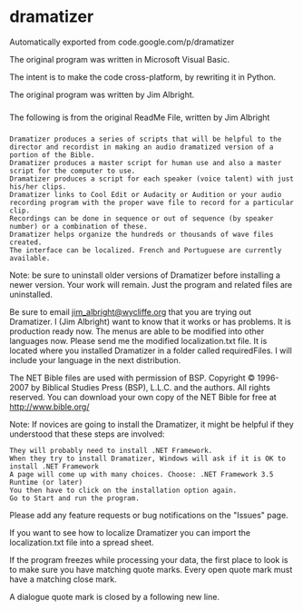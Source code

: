 # dramatizer
Automatically exported from code.google.com/p/dramatizer

The original program was written in Microsoft Visual Basic.

The intent is to make the code cross-platform, by rewriting it in Python.

The original program was written by Jim Albright.

#####

The following is from the original ReadMe File, written by Jim Albright

###
    Dramatizer produces a series of scripts that will be helpful to the director and recordist in making an audio dramatized version of a portion of the Bible.
    Dramatizer produces a master script for human use and also a master script for the computer to use.
    Dramatizer produces a script for each speaker (voice talent) with just his/her clips.
    Dramatizer links to Cool Edit or Audacity or Audition or your audio recording program with the proper wave file to record for a particular clip.
    Recordings can be done in sequence or out of sequence (by speaker number) or a combination of these.
    Dramatizer helps organize the hundreds or thousands of wave files created.
    The interface can be localized. French and Portuguese are currently available. 

Note: be sure to uninstall older versions of Dramatizer before installing a newer version. Your work will remain. Just the program and related files are uninstalled.

Be sure to email jim_albright@wycliffe.org that you are trying out Dramatizer. I (Jim Albright) want to know that it works or has problems. It is production ready now. The menus are able to be modified into other languages now. Please send me the modified localization.txt file. It is located where you installed Dramatizer in a folder called requiredFiles. I will include your language in the next distribution.

The NET Bible files are used with permission of BSP. Copyright © 1996-2007 by Biblical Studies Press (BSP), L.L.C. and the authors. All rights reserved. You can download your own copy of the NET Bible for free at http://www.bible.org/

Note: If novices are going to install the Dramatizer, it might be helpful if they understood that these steps are involved:

    They will probably need to install .NET Framework.
    When they try to install Dramatizer, Windows will ask if it is OK to install .NET Framework
    A page will come up with many choices. Choose: .NET Framework 3.5 Runtime (or later)
    You then have to click on the installation option again.
    Go to Start and run the program. 

Please add any feature requests or bug notifications on the "Issues" page.

If you want to see how to localize Dramatizer you can import the localization.txt file into a spread sheet.

If the program freezes while processing your data, the first place to look is to make sure you have matching quote marks. Every open quote mark must have a matching close mark.

A dialogue quote mark is closed by a following new line. 
